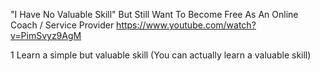 
"I Have No Valuable Skill" But Still Want To Become Free As An Online Coach / Service Provider 
https://www.youtube.com/watch?v=PimSvyz9AgM

1 Learn a simple but valuable skill (You can actually learn a valuable skill)

